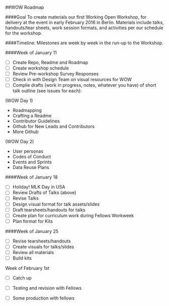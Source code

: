 ##WOW Roadmap

####Goal
 To create materials our first Working Open Workshop, for delivery at the event in early February 2016 in Berlin. Materials include talks, handouts/tear sheets, work session formats, and activities per our schedule for the workshop. 

####Timeline:
Milestones are week by week in the run-up to the Workshop.

####Week of January 11

- [ ] Create Repo, Readme and Roadmap
- [ ] Create workshop schedule
- [ ] Review Pre-workshop Survey Responses
- [ ] Check in with Design Team on visual resources for WOW
- [ ] Complie drafts (work in progress, notes, whatever you have) of short talk outline (see issues for each):

(WOW Day 1)

* Roadmapping
* Crafting a Readme 
* Contributor Guidelines
* Github for New Leads and Contributors
* More Github

(WOW Day 2)

* User personas
* Codes of Conduct
* Events and Sprints
* Data Reuse Plans

####Week of January 18
- [ ] Holiday! MLK Day in USA
- [ ] Review Drafts of Talks (above) 
- [ ] Revise Talks
- [ ] Design visual format for talk assets/slides
- [ ] Draft tearsheets/handouts for talks
- [ ] Create plan for curriculum work during Fellows Workweek
- [ ] Plan format for Kits 

####Week of January 25
- [ ] Revise tearsheets/handouts
- [ ] Create visuals for talks/slides
- [ ] Review all materials
- [ ] Build kits

Week of February 1st
- [ ] Catch up
- [ ] Testing and revision with Fellows
- [ ] Some production with fellows


